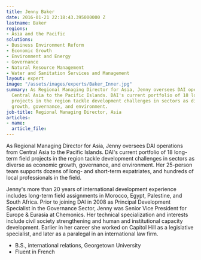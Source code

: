 ```yaml
---
title: Jenny Baker
date: 2016-01-21 22:18:43.395000000 Z
lastname: Baker
regions:
- Asia and the Pacific
solutions:
- Business Environment Reform
- Economic Growth
- Environment and Energy
- Governance
- Natural Resource Management
- Water and Sanitation Services and Management
layout: expert
image: "/assets/images/experts/Baker_Inner.jpg"
summary: As Regional Managing Director for Asia, Jenny oversees DAI operations from
  Central Asia to the Pacific Islands. DAI's current portfolio of 18 long-term field
  projects in the region tackle development challenges in sectors as diverse as economic
  growth, governance, and environment.
job-title: Regional Managing Director, Asia
articles:
- name: 
  article_file: 
---
```


As Regional Managing Director for Asia, Jenny oversees DAI operations from Central Asia to the Pacific Islands. DAI's current portfolio of 18 long-term field projects in the region tackle development challenges in sectors as diverse as economic growth, governance, and environment. Her 25-person team supports dozens of long- and short-term expatriates, and hundreds of local professionals in the field.

Jenny's more than 20 years of international development experience includes long-term field assignments in Morocco, Egypt, Palestine, and South Africa. Prior to joining DAI in 2008 as Principal Development Specialist in the Governance Sector, Jenny was Senior Vice President for Europe & Eurasia at Chemonics. Her technical specialization and interests include civil society strengthening and human and institutional capacity development. Earlier in her career she worked on Capitol Hill as a legislative specialist, and later as a paralegal in an international law firm.

* B.S., international relations, Georgetown University
* Fluent in French
